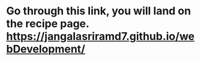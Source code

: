 # Go through this link, you will land on the recipe page. https://jangalasriramd7.github.io/webDevelopment/
